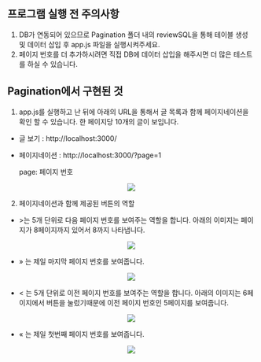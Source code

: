 ## 프로그램 실행 전 주의사항
1. DB가 연동되어 있으므로 Pagination 폴더 내의 reviewSQL을 통해 테이블 생성 및 데이터 삽입 후 app.js 파일을 실행시켜주세요.
2. 페이지 번호를 더 추가하시려면 직접 DB에 데이터 삽입을 해주시면 더 많은 테스트를 하실 수 있습니다.

## Pagination에서 구현된 것
1. app.js를 실행하고 난 뒤에 아래의 URL을 통해서 글 목록과 함께 페이지네이션을 확인 할 수 있습니다. 한 페이지당 10개의 글이 보입니다.
  - 글 보기 : http://localhost:3000/
  - 페이지네이션 : http://localhost:3000/?page=1
  
      page: 페이지 번호
 <p align="center"><img src="https://devdata2018.s3.ap-northeast-2.amazonaws.com/markdown/pagination/all.png"></p>
 
 2. 페이지네이션과 함께 제공된 버튼의 역할
  - &gt;는 5개 단위로 다음 페이지 번호를 보여주는 역할을 합니다. 아래의 이미지는 페이지가 8페이지까지 있어서 8까지 나타냅니다.
   <p align="center"><img src="https://devdata2018.s3.ap-northeast-2.amazonaws.com/markdown/pagination/next.png" ></p>
   
  - &raquo; 는 제일 마지막 페이지 번호를 보여줍니다.
   <p align="center"><img src="https://devdata2018.s3.ap-northeast-2.amazonaws.com/markdown/pagination/end.png"></p>
   
  - &lt; 는 5개 단위로 이전 페이지 번호를 보여주는 역할을 합니다. 아래의 이미지는 6페이지에서 버튼을 눌렀기때문에 이전 페이지 번호인 5페이지를 보여줍니다.
   <p align="center"><img src="https://devdata2018.s3.ap-northeast-2.amazonaws.com/markdown/pagination/prev.png"></p>
   
  - &laquo; 는 제일 첫번째 페이지 번호를 보여줍니다.
   <p align="center"><img src="https://devdata2018.s3.ap-northeast-2.amazonaws.com/markdown/pagination/first.png"></p>
